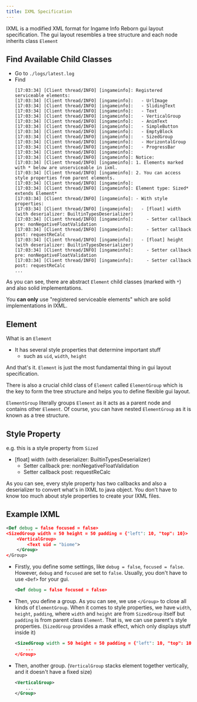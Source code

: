 ```yaml
---
title: IXML Specification
---
```


IXML is a modified XML format for Ingame Info Reborn gui layout specification.
The gui layout resembles a tree structure and each node inherits class `Element`

## Find Available Child Classes
- Go to `./logs/latest.log`
- Find
  ```
  [17:03:34] [Client thread/INFO] [ingameinfo]: Registered serviceable elements: 
  [17:03:34] [Client thread/INFO] [ingameinfo]:   - UrlImage
  [17:03:34] [Client thread/INFO] [ingameinfo]:   - SlidingText
  [17:03:34] [Client thread/INFO] [ingameinfo]:   - Text
  [17:03:34] [Client thread/INFO] [ingameinfo]:   - VerticalGroup
  [17:03:34] [Client thread/INFO] [ingameinfo]:   - AnimText
  [17:03:34] [Client thread/INFO] [ingameinfo]:   - SimpleButton
  [17:03:34] [Client thread/INFO] [ingameinfo]:   - EmptyBlock
  [17:03:34] [Client thread/INFO] [ingameinfo]:   - SizedGroup
  [17:03:34] [Client thread/INFO] [ingameinfo]:   - HorizontalGroup
  [17:03:34] [Client thread/INFO] [ingameinfo]:   - ProgressBar
  [17:03:34] [Client thread/INFO] [ingameinfo]:
  [17:03:34] [Client thread/INFO] [ingameinfo]: Notice:
  [17:03:34] [Client thread/INFO] [ingameinfo]: 1. Elements marked with * below are unserviceable in ixml.
  [17:03:34] [Client thread/INFO] [ingameinfo]: 2. You can access style properties from parent elements.
  [17:03:34] [Client thread/INFO] [ingameinfo]:
  [17:03:34] [Client thread/INFO] [ingameinfo]: Element type: Sized* extends Element*
  [17:03:34] [Client thread/INFO] [ingameinfo]: - With style properties:
  [17:03:34] [Client thread/INFO] [ingameinfo]:   - [float] width (with deserializer: BuiltinTypesDeserializer)
  [17:03:34] [Client thread/INFO] [ingameinfo]:     - Setter callback pre: nonNegativeFloatValidation
  [17:03:34] [Client thread/INFO] [ingameinfo]:     - Setter callback post: requestReCalc
  [17:03:34] [Client thread/INFO] [ingameinfo]:   - [float] height (with deserializer: BuiltinTypesDeserializer)
  [17:03:34] [Client thread/INFO] [ingameinfo]:     - Setter callback pre: nonNegativeFloatValidation
  [17:03:34] [Client thread/INFO] [ingameinfo]:     - Setter callback post: requestReCalc
  ...
  ```

As you can see, there are abstract `Element` child classes (marked with `*`) and also solid implementations.

You **can only** use "registered serviceable elements" which are solid implementations in IXML.

## Element
What is an `Element`
- It has several style properties that determine important stuff
  - such as `uid`, `width`, `height`

And that's it. `Element` is just the most fundamental thing in gui layout specification.

There is also a crucial child class of `Element` called `ElementGroup`
which is the key to form the tree structure and helps you to define flexible gui layout.

`ElementGroup` literally groups `Element` as it acts as a parent node and contains other `Element`.
Of course, you can have nested `ElementGroup` as it is known as a tree structure.

## Style Property
e.g. this is a style property from `Sized`
- [float] width (with deserializer: BuiltinTypesDeserializer)
  - Setter callback pre: nonNegativeFloatValidation
  - Setter callback post: requestReCalc

As you can see, every style property has two callbacks and also a deserializer to convert what's in IXML to java object.
You don't have to know too much about style properties to create your IXML files.

## Example IXML
```xml
<Def debug = false focused = false>
<SizedGroup width = 50 height = 50 padding = {"left": 10, "top": 10}>
    <VerticalGroup>
        <Text uid = "biome">
    </Group>
</Group>
```

- Firstly, you define some settings, like `debug = false`, `focused = false`. However, `debug` and `focused` are set to `false`. Usually, you don't have to use `<Def>` for your gui.
  ```xml
  <Def debug = false focused = false>
  ```

- Then, you define a group. As you can see, we use `</Group>` to close all kinds of `ElementGroup`. When it comes to style properties, we have `width`, `height`, `padding`, where `width` and `height` are from `SizedGroup` itself but `padding` is from parent class `Element`. That is, we can use parent's style properties.
  (`SizedGroup` provides a mask effect, which only displays stuff inside it)
  ```xml
  <SizedGroup width = 50 height = 50 padding = {"left": 10, "top": 10}>
      ...
  </Group>
  ```

- Then, another group. (`VerticalGroup` stacks element together vertically, and it doesn't have a fixed size)
  ```xml
  <VerticalGroup>
      ...
  </Group>
  ```

